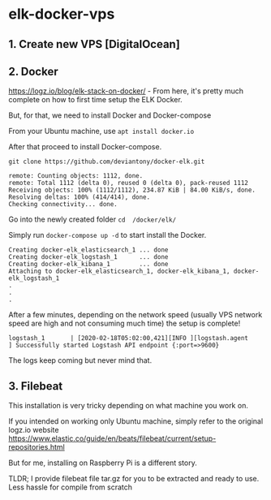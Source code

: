 # elk-docker-vps

## 1. Create new VPS [DigitalOcean]

## 2. Docker

https://logz.io/blog/elk-stack-on-docker/ - From here, it's pretty much complete on how to first time setup the ELK Docker.

But, for that, we need to install Docker and Docker-compose

From your Ubuntu machine, use  `apt install docker.io`

After that proceed to install Docker-compose. 

`git clone https://github.com/deviantony/docker-elk.git`

```
remote: Counting objects: 1112, done.
remote: Total 1112 (delta 0), reused 0 (delta 0), pack-reused 1112
Receiving objects: 100% (1112/1112), 234.87 KiB | 84.00 KiB/s, done.
Resolving deltas: 100% (414/414), done.
Checking connectivity... done.
```

Go into the newly created folder `cd  /docker/elk/`

Simply run `docker-compose up -d` to start install the Docker.

```
Creating docker-elk_elasticsearch_1 ... done
Creating docker-elk_logstash_1      ... done
Creating docker-elk_kibana_1        ... done
Attaching to docker-elk_elasticsearch_1, docker-elk_kibana_1, docker-elk_logstash_1
.
.
.
```

After a few minutes, depending on the network speed (usually VPS network speed are high and not consuming much time) the setup is complete!

`logstash_1       | [2020-02-18T05:02:00,421][INFO ][logstash.agent           ] Successfully started Logstash API endpoint {:port=>9600}`

The logs keep coming but never mind that.

## 3. Filebeat

This installation is very tricky depending on what machine you work on.

If you intended on working only Ubuntu machine, simply refer to the original logz.io website https://www.elastic.co/guide/en/beats/filebeat/current/setup-repositories.html

But for me, installing on Raspberry Pi is a different story.

TLDR; I provide filebeat file tar.gz for you to be extracted and ready to use. Less hassle for compile from scratch




